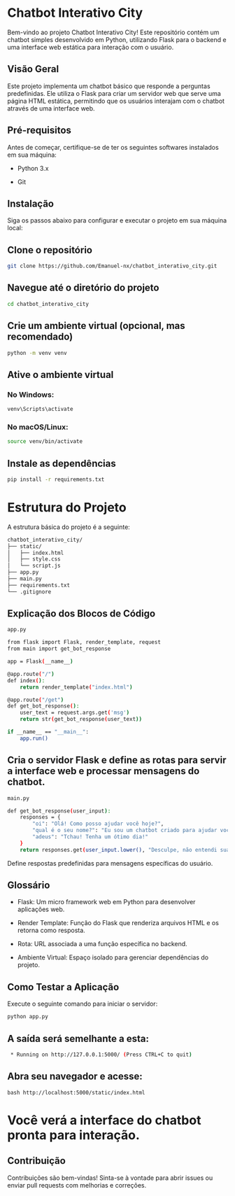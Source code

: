 # Chatbot Interativo City

Bem-vindo ao projeto Chatbot Interativo City! Este repositório contém um chatbot simples desenvolvido em Python, utilizando Flask para o backend e uma interface web estática para interação com o usuário.


## Visão Geral

Este projeto implementa um chatbot básico que responde a perguntas predefinidas. Ele utiliza o Flask para criar um servidor web que serve uma página HTML estática, permitindo que os usuários interajam com o chatbot através de uma interface web.

## Pré-requisitos

Antes de começar, certifique-se de ter os seguintes softwares instalados em sua máquina:

- Python 3.x

- Git

## Instalação

Siga os passos abaixo para configurar e executar o projeto em sua máquina local:

## Clone o repositório
```bash
git clone https://github.com/Emanuel-nx/chatbot_interativo_city.git
```
## Navegue até o diretório do projeto
```bash
cd chatbot_interativo_city
```
## Crie um ambiente virtual (opcional, mas recomendado)
```bash
python -m venv venv
```
## Ative o ambiente virtual
### No Windows:
```bash
venv\Scripts\activate
```
### No macOS/Linux:
```bash
source venv/bin/activate
```
## Instale as dependências
```bash
pip install -r requirements.txt
```
# Estrutura do Projeto

A estrutura básica do projeto é a seguinte:

```bash
chatbot_interativo_city/
├── static/
│   ├── index.html
│   ├── style.css
│   └── script.js
├── app.py
├── main.py
├── requirements.txt
└── .gitignore
```
## Explicação dos Blocos de Código
```bash
app.py
```
```bash
from flask import Flask, render_template, request
from main import get_bot_response

app = Flask(__name__)

@app.route("/")
def index():
    return render_template("index.html")

@app.route("/get")
def get_bot_response():
    user_text = request.args.get('msg')
    return str(get_bot_response(user_text))

if __name__ == "__main__":
    app.run()
```

## Cria o servidor Flask e define as rotas para servir a interface web e processar mensagens do chatbot.
```bash
main.py
```
```bash
def get_bot_response(user_input):
    responses = {
        "oi": "Olá! Como posso ajudar você hoje?",
        "qual é o seu nome?": "Eu sou um chatbot criado para ajudar você.",
        "adeus": "Tchau! Tenha um ótimo dia!"
    }
    return responses.get(user_input.lower(), "Desculpe, não entendi sua pergunta.")
```

Define respostas predefinidas para mensagens específicas do usuário.

## Glossário

- Flask: Um micro framework web em Python para desenvolver aplicações web.

- Render Template: Função do Flask que renderiza arquivos HTML e os retorna como resposta.

- Rota: URL associada a uma função específica no backend.

- Ambiente Virtual: Espaço isolado para gerenciar dependências do projeto.

## Como Testar a Aplicação

Execute o seguinte comando para iniciar o servidor:
```bash
python app.py
```
## A saída será semelhante a esta:
```bash
 * Running on http://127.0.0.1:5000/ (Press CTRL+C to quit)
```

## Abra seu navegador e acesse:

```bash http://localhost:5000/static/index.html ```

# Você verá a interface do chatbot pronta para interação.

## Contribuição

Contribuições são bem-vindas! Sinta-se à vontade para abrir issues ou enviar pull requests com melhorias e correções.
